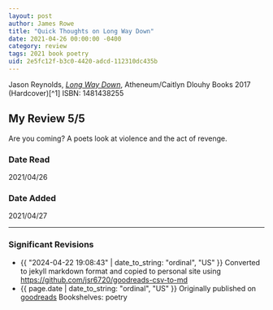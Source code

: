 ```yaml
---
layout: post
author: James Rowe
title: "Quick Thoughts on Long Way Down"
date: 2021-04-26 00:00:00 -0400
category: review
tags: 2021 book poetry
uid: 2e5fc12f-b3c0-4420-adcd-112310dc435b
---
```


Jason Reynolds, *[Long Way Down](https://www.goodreads.com/book/show/22552026)*,  Atheneum/Caitlyn Dlouhy Books 2017 (Hardcover)[^1] ISBN: 1481438255

## My Review 5/5

Are you coming? A poets look at violence and the act of revenge.

### Date Read
2021/04/26

### Date Added
2021/04/27

---

### Significant Revisions

- {{ "2024-04-22 19:08:43" | date_to_string: "ordinal", "US" }} Converted to jekyll markdown format and copied to personal site using https://github.com/jsr6720/goodreads-csv-to-md
- {{ page.date | date_to_string: "ordinal", "US" }} Originally published on [goodreads](https://www.goodreads.com) Bookshelves: poetry
